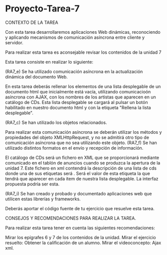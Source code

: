 # Proyecto-Tarea-7



CONTEXTO DE LA TAREA

Con esta tarea desarrollaremos aplicaciones Web dinámicas, reconociendo y aplicando mecanismos de comunicación asíncrona entre cliente y servidor.




Para realizar esta tarea es aconsejable revisar los contenidos de la unidad 7




Esta tarea consiste en realizar lo siguiente:

 

(RA7_e) Se ha utilizado comunicación asíncrona en la actualización dinámica del documento Web.

En esta tarea deberás rellenar los elementos de una lista desplegable de un documento html que inicialmente está vacía, utilizando comunicacioón asíncrona con AJAX, con los nombres de los artistas que aparecen en un catálogo de CDs. Esta lista desplegable se cargará al pulsar un botón habilitado en nuestro documento html y con la etiqueta "Rellena la lista desplegable".

(RA7_c) Se han utilizado los objetos relacionados.

Para realizar esta comunicación asíncrona se deberán utilizar los métodos y propiedades del objeto XMLHttpRequest, y no se admitirá otro tipo de comunicación asíncrona que no sea utilizando este objeto.
(RA7_f) Se han utilizado distintos formatos en el envío y recepción de información.



El catálogo de CDs será un fichero en XML que se proporcionará mediante comunicado en el tablón de anuncios cuando se produzca la apertura de la unidad 7. Este fichero en xml contendrá la descripción de una lista de cds donde una de sus etiquetas será <ARTIST>. Será el valor de esta etiqueta la que tendrá que aparecer en cada item de nuestra lista desplegable. La interfaz propuesta podría ser esta.





(RA7_i) Se han creado y probado y documentado aplicaciones web que utilicen estas librerías y frameworks.

Deberás aportar el código fuente de tu ejercicio que resuelve esta tarea.



CONSEJOS Y RECOMENDACIONES PARA REALIZAR LA TAREA.


Para realizar esta tarea tener en cuenta las siguientes recomendaciones:

Mirar los epígrafes 6 y 7 de los contenidos de la unidad.
Mirar el ejercicio resuelto: Obtener la calificación de un alumno.
Mirar el videoconcepto: Ajax xml.


